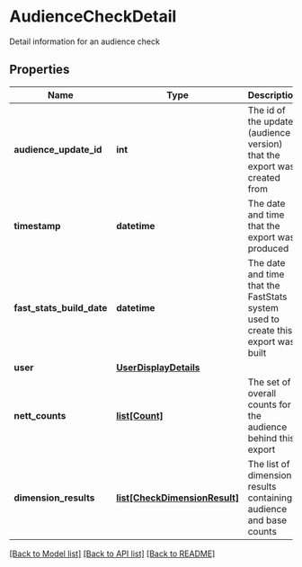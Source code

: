# AudienceCheckDetail

Detail information for an audience check

## Properties
Name | Type | Description | Notes
------------ | ------------- | ------------- | -------------
**audience_update_id** | **int** | The id of the update (audience version) that the export was created from | 
**timestamp** | **datetime** | The date and time that the export was produced | 
**fast_stats_build_date** | **datetime** | The date and time that the FastStats system used to create this export was built | 
**user** | [**UserDisplayDetails**](UserDisplayDetails.md) |  | 
**nett_counts** | [**list[Count]**](Count.md) | The set of overall counts for the audience behind this export | 
**dimension_results** | [**list[CheckDimensionResult]**](CheckDimensionResult.md) | The list of dimension results containing audience and base counts | 

[[Back to Model list]](../README.md#documentation-for-models) [[Back to API list]](../README.md#documentation-for-api-endpoints) [[Back to README]](../README.md)


